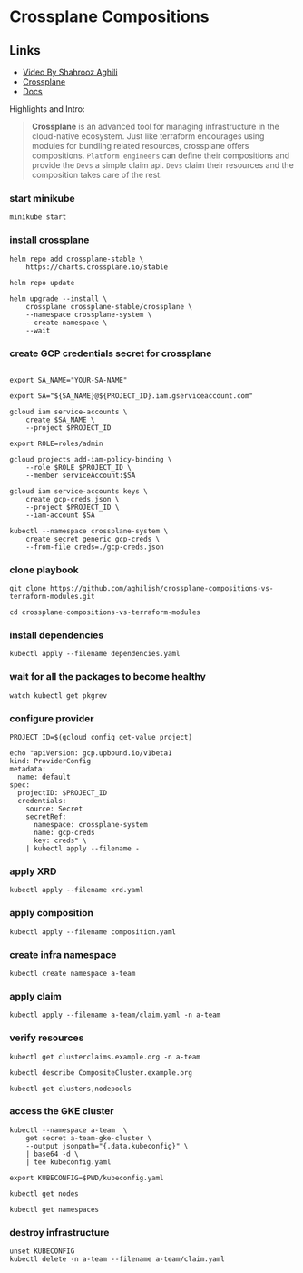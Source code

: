 # Crossplane Compositions

## Links

* [Video By Shahrooz Aghili](https://www.youtube.com/watch?v)
* [Crossplane](https://crossplane.io/)
* [Docs](https://docs.crossplane.io/)

Highlights and Intro:
> **Crossplane** is an advanced tool for managing infrastructure in the cloud-native ecosystem. 
> Just like terraform encourages using modules for bundling related resources, crossplane offers compositions.
> `Platform engineers` can define their compositions and provide the `Devs` a simple claim api.
> `Devs` claim their resources and the composition takes care of the rest.


### start minikube
```
minikube start
```

### install crossplane
```
helm repo add crossplane-stable \
    https://charts.crossplane.io/stable

helm repo update

helm upgrade --install \
    crossplane crossplane-stable/crossplane \
    --namespace crossplane-system \
    --create-namespace \
    --wait
```


### create GCP credentials secret for crossplane

```

export SA_NAME="YOUR-SA-NAME"

export SA="${SA_NAME}@${PROJECT_ID}.iam.gserviceaccount.com"

gcloud iam service-accounts \
    create $SA_NAME \
    --project $PROJECT_ID

export ROLE=roles/admin

gcloud projects add-iam-policy-binding \
    --role $ROLE $PROJECT_ID \
    --member serviceAccount:$SA

gcloud iam service-accounts keys \
    create gcp-creds.json \
    --project $PROJECT_ID \
    --iam-account $SA

kubectl --namespace crossplane-system \
    create secret generic gcp-creds \
    --from-file creds=./gcp-creds.json
```

### clone playbook
```
git clone https://github.com/aghilish/crossplane-compositions-vs-terraform-modules.git

cd crossplane-compositions-vs-terraform-modules
```

### install dependencies
```
kubectl apply --filename dependencies.yaml
```

### wait for all the packages to become healthy
```
watch kubectl get pkgrev
```

### configure provider
```
PROJECT_ID=$(gcloud config get-value project)

echo "apiVersion: gcp.upbound.io/v1beta1
kind: ProviderConfig
metadata:
  name: default
spec:
  projectID: $PROJECT_ID
  credentials:
    source: Secret
    secretRef:
      namespace: crossplane-system
      name: gcp-creds
      key: creds" \
    | kubectl apply --filename -
```

### apply XRD
```
kubectl apply --filename xrd.yaml
```

### apply composition
```
kubectl apply --filename composition.yaml
```


### create infra namespace
```
kubectl create namespace a-team
```


### apply claim

```
kubectl apply --filename a-team/claim.yaml -n a-team
```

### verify resources


```
kubectl get clusterclaims.example.org -n a-team
```

```
kubectl describe CompositeCluster.example.org
```

```
kubectl get clusters,nodepools
```

### access the GKE cluster
```
kubectl --namespace a-team  \
    get secret a-team-gke-cluster \
    --output jsonpath="{.data.kubeconfig}" \
    | base64 -d \
    | tee kubeconfig.yaml

export KUBECONFIG=$PWD/kubeconfig.yaml

kubectl get nodes

kubectl get namespaces

```

### destroy infrastructure

```
unset KUBECONFIG
kubectl delete -n a-team --filename a-team/claim.yaml
```